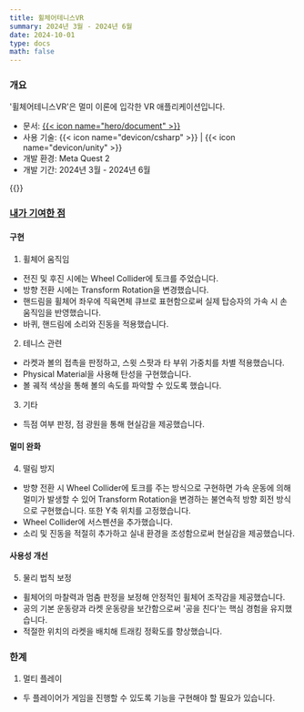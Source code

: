 ```yaml
---
title: 휠체어테니스VR
summary: 2024년 3월 - 2024년 6월
date: 2024-10-01
type: docs
math: false
---
```


### 개요

'휠체어테니스VR'은 멀미 이론에 입각한 VR 애플리케이션입니다.

- 문서: [{{< icon name="hero/document" >}}](WheelchairTennisVR.pdf)
- 사용 기술: {{< icon name="devicon/csharp" >}} | {{< icon name="devicon/unity" >}}
- 개발 환경: Meta Quest 2
- 개발 기간: 2024년 3월 - 2024년 6월

{{<youtube jTjOCecpAfE>}}

### <u>내가 기여한 점</u>

#### 구현

1. 휠체어 움직임

- 전진 및 후진 시에는 Wheel Collider에 토크를 주었습니다.
- 방향 전환 시에는 Transform Rotation을 변경했습니다.
- 핸드림을 휠체어 좌우에 직육면체 큐브로 표현함으로써 실제 탑승자의 가속 시 손 움직임을 반영했습니다.
- 바퀴, 핸드림에 소리와 진동을 적용했습니다.

2. 테니스 관련

- 라켓과 볼의 접촉을 판정하고, 스윗 스팟과 타 부위 가중치를 차별 적용했습니다.
- Physical Material을 사용해 탄성을 구현했습니다.
- 볼 궤적 색상을 통해 볼의 속도를 파악할 수 있도록 했습니다.

3. 기타

- 득점 여부 판정, 점 광원을 통해 현실감을 제공했습니다.

#### 멀미 완화

4. 떨림 방지

- 방향 전환 시 Wheel Collider에 토크를 주는 방식으로 구현하면 가속 운동에 의해 멀미가 발생할 수 있어 Transform Rotation을 변경하는 불연속적 방향 회전 방식으로 구현했습니다. 또한 Y축 위치를 고정했습니다.
- Wheel Collider에 서스펜션을 추가했습니다.
- 소리 및 진동을 적절히 추가하고 실내 환경을 조성함으로써 현실감을 제공했습니다.

#### 사용성 개선

5. 물리 법칙 보정

- 휠체어의 마찰력과 멈춤 판정을 보정해 안정적인 휠체어 조작감을 제공했습니다.
- 공의 기본 운동량과 라켓 운동량을 보간함으로써 '공을 친다'는 핵심 경험을 유지했습니다.
- 적절한 위치의 라켓을 배치해 트래킹 정확도를 향상했습니다.

### 한계

1. 멀티 플레이

- 두 플레이어가 게임을 진행할 수 있도록 기능을 구현해야 할 필요가 있습니다.
